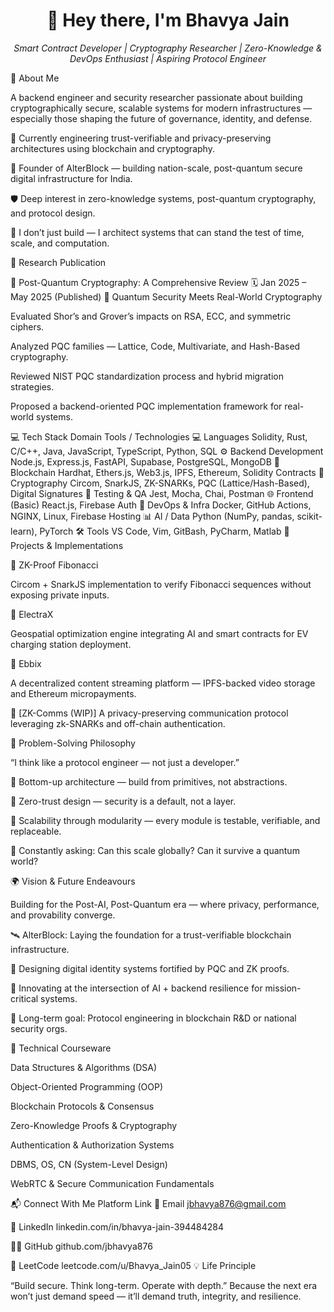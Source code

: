 <h1 align="center">👋 Hey there, I'm Bhavya Jain</h1> <p align="center"> <em>Smart Contract Developer | Cryptography Researcher | Zero-Knowledge & DevOps Enthusiast | Aspiring Protocol Engineer</em> </p>
🚀 About Me

A backend engineer and security researcher passionate about building cryptographically secure, scalable systems for modern infrastructures — especially those shaping the future of governance, identity, and defense.

🔭 Currently engineering trust-verifiable and privacy-preserving architectures using blockchain and cryptography.

🧱 Founder of AlterBlock — building nation-scale, post-quantum secure digital infrastructure for India.

🛡️ Deep interest in zero-knowledge systems, post-quantum cryptography, and protocol design.

🎯 I don’t just build — I architect systems that can stand the test of time, scale, and computation.

📖 Research Publication

📄 Post-Quantum Cryptography: A Comprehensive Review
🗓️ Jan 2025 – May 2025 (Published)
🧠 Quantum Security Meets Real-World Cryptography

Evaluated Shor’s and Grover’s impacts on RSA, ECC, and symmetric ciphers.

Analyzed PQC families — Lattice, Code, Multivariate, and Hash-Based cryptography.

Reviewed NIST PQC standardization process and hybrid migration strategies.

Proposed a backend-oriented PQC implementation framework for real-world systems.

💻 Tech Stack
Domain	Tools / Technologies
💻 Languages	Solidity, Rust, C/C++, Java, JavaScript, TypeScript, Python, SQL
⚙️ Backend Development	Node.js, Express.js, FastAPI, Supabase, PostgreSQL, MongoDB
🔐 Blockchain	Hardhat, Ethers.js, Web3.js, IPFS, Ethereum, Solidity Contracts
🧠 Cryptography	Circom, SnarkJS, ZK-SNARKs, PQC (Lattice/Hash-Based), Digital Signatures
🧪 Testing & QA	Jest, Mocha, Chai, Postman
🌐 Frontend (Basic)	React.js, Firebase Auth
🔧 DevOps & Infra	Docker, GitHub Actions, NGINX, Linux, Firebase Hosting
📊 AI / Data	Python (NumPy, pandas, scikit-learn), PyTorch
🛠️ Tools	VS Code, Vim, GitBash, PyCharm, Matlab
🧩 Projects & Implementations

🔹 ZK-Proof Fibonacci

Circom + SnarkJS implementation to verify Fibonacci sequences without exposing private inputs.

🔹 ElectraX

Geospatial optimization engine integrating AI and smart contracts for EV charging station deployment.

🔹 Ebbix

A decentralized content streaming platform — IPFS-backed video storage and Ethereum micropayments.

🔹 [ZK-Comms (WIP)]
A privacy-preserving communication protocol leveraging zk-SNARKs and off-chain authentication.

🧠 Problem-Solving Philosophy

“I think like a protocol engineer — not just a developer.”

🧩 Bottom-up architecture — build from primitives, not abstractions.

🔐 Zero-trust design — security is a default, not a layer.

🧠 Scalability through modularity — every module is testable, verifiable, and replaceable.

🚀 Constantly asking: Can this scale globally? Can it survive a quantum world?

🌍 Vision & Future Endeavours

Building for the Post-AI, Post-Quantum era — where privacy, performance, and provability converge.

🛰️ AlterBlock: Laying the foundation for a trust-verifiable blockchain infrastructure.

🔐 Designing digital identity systems fortified by PQC and ZK proofs.

🤖 Innovating at the intersection of AI + backend resilience for mission-critical systems.

💼 Long-term goal: Protocol engineering in blockchain R&D or national security orgs.

📘 Technical Courseware

Data Structures & Algorithms (DSA)

Object-Oriented Programming (OOP)

Blockchain Protocols & Consensus

Zero-Knowledge Proofs & Cryptography

Authentication & Authorization Systems

DBMS, OS, CN (System-Level Design)

WebRTC & Secure Communication Fundamentals

📬 Connect With Me
Platform	Link
📧 Email	jbhavya876@gmail.com

💼 LinkedIn	linkedin.com/in/bhavya-jain-394484284

🧑‍💻 GitHub	github.com/jbhavya876

🧠 LeetCode	leetcode.com/u/Bhavya_Jain05
💡 Life Principle

“Build secure. Think long-term. Operate with depth.”
Because the next era won’t just demand speed — it’ll demand truth, integrity, and resilience.
